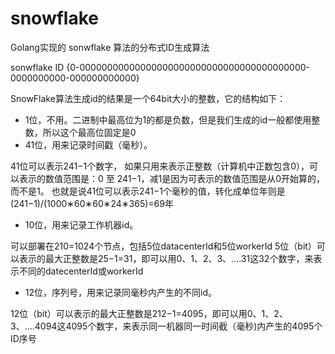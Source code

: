 # snowflake
Golang实现的 sonwflake 算法的分布式ID生成算法

sonwflake ID {0-00000000000000000000000000000000000000000-0000000000-000000000000}


SnowFlake算法生成id的结果是一个64bit大小的整数，它的结构如下：

- 1位，不用。二进制中最高位为1的都是负数，但是我们生成的id一般都使用整数，所以这个最高位固定是0
- 41位，用来记录时间戳（毫秒）。

41位可以表示241−1个数字，
如果只用来表示正整数（计算机中正数包含0），可以表示的数值范围是：0 至 241−1，减1是因为可表示的数值范围是从0开始算的，而不是1。
也就是说41位可以表示241−1个毫秒的值，转化成单位年则是(241−1)/(1000∗60∗60∗24∗365)=69年
- 10位，用来记录工作机器id。

可以部署在210=1024个节点，包括5位datacenterId和5位workerId
5位（bit）可以表示的最大正整数是25−1=31，即可以用0、1、2、3、....31这32个数字，来表示不同的datecenterId或workerId
- 12位，序列号，用来记录同毫秒内产生的不同id。

12位（bit）可以表示的最大正整数是212−1=4095，即可以用0、1、2、3、....4094这4095个数字，来表示同一机器同一时间截（毫秒)内产生的4095个ID序号
